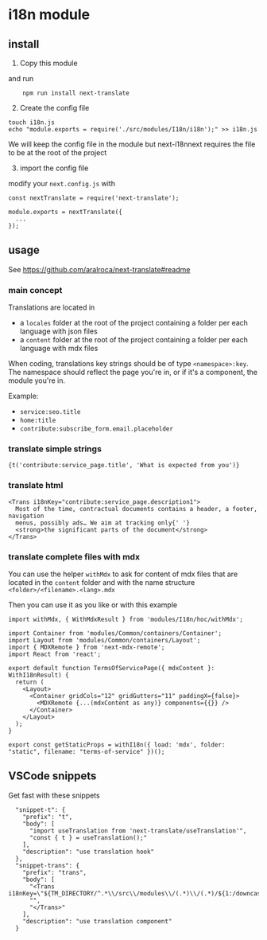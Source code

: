 # i18n module

## install

1. Copy this module

and run

```
    npm run install next-translate
```

2. Create the config file

```
touch i18n.js
echo "module.exports = require('./src/modules/I18n/i18n');" >> i18n.js
```

We will keep the config file in the module but next-i18nnext requires the file to be at the root of the project

3. import the config file

modify your `next.config.js` with

```
const nextTranslate = require('next-translate');

module.exports = nextTranslate({
  ...
});

```

## usage

See https://github.com/aralroca/next-translate#readme

### main concept

Translations are located in

- a `locales` folder at the root of the project containing a folder per each language with json files
- a `content` folder at the root of the project containing a folder per each language with mdx files

When coding, translations key strings should be of type `<namespace>:key`.
The namespace should reflect the page you're in, or if it's a component, the module you're in.

Example:

- `service:seo.title`
- `home:title`
- `contribute:subscribe_form.email.placeholder`

### translate simple strings

```
{t('contribute:service_page.title', 'What is expected from you')}
```

### translate html

```
<Trans i18nKey="contribute:service_page.description1">
  Most of the time, contractual documents contains a header, a footer, navigation
  menus, possibly ads… We aim at tracking only{' '}
  <strong>the significant parts of the document</strong>
</Trans>
```

### translate complete files with mdx

You can use the helper `withMdx` to ask for content of mdx files that are located in the `content` folder and with the name structure `<folder>/<filename>.<lang>.mdx`

Then you can use it as you like or with this example

```
import withMdx, { WithMdxResult } from 'modules/I18n/hoc/withMdx';

import Container from 'modules/Common/containers/Container';
import Layout from 'modules/Common/containers/Layout';
import { MDXRemote } from 'next-mdx-remote';
import React from 'react';

export default function TermsOfServicePage({ mdxContent }: WithI18nResult) {
  return (
    <Layout>
      <Container gridCols="12" gridGutters="11" paddingX={false}>
        <MDXRemote {...(mdxContent as any)} components={{}} />
      </Container>
    </Layout>
  );
}

export const getStaticProps = withI18n({ load: 'mdx', folder: "static", filename: "terms-of-service" })();
```

## VSCode snippets

Get fast with these snippets

```
  "snippet-t": {
    "prefix": "t",
    "body": [
      "import useTranslation from 'next-translate/useTranslation'",
      "const { t } = useTranslation();"
    ],
    "description": "use translation hook"
  },
  "snippet-trans": {
    "prefix": "trans",
    "body": [
      "<Trans i18nKey=\"${TM_DIRECTORY/^.*\\/src\\/modules\\/(.*)\\/(.*)/${1:/downcase}/}:$1\">",
      "",
      "</Trans>"
    ],
    "description": "use translation component"
  }
```
